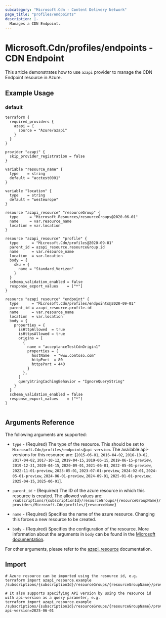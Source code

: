 ```yaml
---
subcategory: "Microsoft.Cdn - Content Delivery Network"
page_title: "profiles/endpoints"
description: |-
  Manages a CDN Endpoint.
---
```


# Microsoft.Cdn/profiles/endpoints - CDN Endpoint

This article demonstrates how to use `azapi` provider to manage the CDN Endpoint resource in Azure.

## Example Usage

### default

```hcl
terraform {
  required_providers {
    azapi = {
      source = "Azure/azapi"
    }
  }
}

provider "azapi" {
  skip_provider_registration = false
}

variable "resource_name" {
  type    = string
  default = "acctest0001"
}

variable "location" {
  type    = string
  default = "westeurope"
}

resource "azapi_resource" "resourceGroup" {
  type     = "Microsoft.Resources/resourceGroups@2020-06-01"
  name     = var.resource_name
  location = var.location
}

resource "azapi_resource" "profile" {
  type      = "Microsoft.Cdn/profiles@2020-09-01"
  parent_id = azapi_resource.resourceGroup.id
  name      = var.resource_name
  location  = var.location
  body = {
    sku = {
      name = "Standard_Verizon"
    }
  }
  schema_validation_enabled = false
  response_export_values    = ["*"]
}

resource "azapi_resource" "endpoint" {
  type      = "Microsoft.Cdn/profiles/endpoints@2020-09-01"
  parent_id = azapi_resource.profile.id
  name      = var.resource_name
  location  = var.location
  body = {
    properties = {
      isHttpAllowed  = true
      isHttpsAllowed = true
      origins = [
        {
          name = "acceptanceTestCdnOrigin1"
          properties = {
            hostName  = "www.contoso.com"
            httpPort  = 80
            httpsPort = 443
          }
        },
      ]
      queryStringCachingBehavior = "IgnoreQueryString"
    }
  }
  schema_validation_enabled = false
  response_export_values    = ["*"]
}


```



## Arguments Reference

The following arguments are supported:

* `type` - (Required) The type of the resource. This should be set to `Microsoft.Cdn/profiles/endpoints@api-version`. The available api-versions for this resource are: [`2015-06-01`, `2016-04-02`, `2016-10-02`, `2017-04-02`, `2017-10-12`, `2019-04-15`, `2019-06-15`, `2019-06-15-preview`, `2019-12-31`, `2020-04-15`, `2020-09-01`, `2021-06-01`, `2022-05-01-preview`, `2022-11-01-preview`, `2023-05-01`, `2023-07-01-preview`, `2024-02-01`, `2024-05-01-preview`, `2024-06-01-preview`, `2024-09-01`, `2025-01-01-preview`, `2025-04-15`, `2025-06-01`].

* `parent_id` - (Required) The ID of the azure resource in which this resource is created. The allowed values are:  
  `/subscriptions/{subscriptionId}/resourceGroups/{resourceGroupName}/providers/Microsoft.Cdn/profiles/{resourceName}`

* `name` - (Required) Specifies the name of the azure resource. Changing this forces a new resource to be created.

* `body` - (Required) Specifies the configuration of the resource. More information about the arguments in `body` can be found in the [Microsoft documentation](https://learn.microsoft.com/en-us/azure/templates/Microsoft.Cdn/profiles/endpoints?pivots=deployment-language-terraform).

For other arguments, please refer to the [azapi_resource](https://registry.terraform.io/providers/Azure/azapi/latest/docs/resources/resource) documentation.

## Import

 ```shell
 # Azure resource can be imported using the resource id, e.g.
 terraform import azapi_resource.example /subscriptions/{subscriptionId}/resourceGroups/{resourceGroupName}/providers/Microsoft.Cdn/profiles/{resourceName}/endpoints/{resourceName}
 
 # It also supports specifying API version by using the resource id with api-version as a query parameter, e.g.
 terraform import azapi_resource.example /subscriptions/{subscriptionId}/resourceGroups/{resourceGroupName}/providers/Microsoft.Cdn/profiles/{resourceName}/endpoints/{resourceName}?api-version=2025-06-01
 ```
